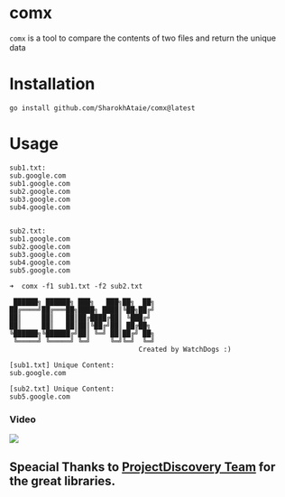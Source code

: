 # comx
`comx` is a tool to compare the contents of two files and return the unique data


# Installation
```
go install github.com/SharokhAtaie/comx@latest
```

# Usage

```
sub1.txt:
sub.google.com
sub1.google.com
sub2.google.com
sub3.google.com
sub4.google.com


sub2.txt:
sub1.google.com
sub2.google.com
sub3.google.com
sub4.google.com
sub5.google.com
```
```
➜  comx -f1 sub1.txt -f2 sub2.txt               

 ██████╗ ██████╗ ███╗   ███╗██╗  ██╗
██╔════╝██╔═══██╗████╗ ████║╚██╗██╔╝
██║     ██║   ██║██╔████╔██║ ╚███╔╝ 
██║     ██║   ██║██║╚██╔╝██║ ██╔██╗ 
╚██████╗╚██████╔╝██║ ╚═╝ ██║██╔╝ ██╗
 ╚═════╝ ╚═════╝ ╚═╝     ╚═╝╚═╝  ╚═╝
                                Created by WatchDogs :)

[sub1.txt] Unique Content:
sub.google.com

[sub2.txt] Unique Content:
sub5.google.com
```

### Video
<a href="https://asciinema.org/a/6ZDqpKtGuHs8ZDtDVzcUqHIqv" target="_blank"><img src="https://asciinema.org/a/6ZDqpKtGuHs8ZDtDVzcUqHIqv.svg" /></a>


## Speacial Thanks to [ProjectDiscovery Team](https://github.com/projectdiscovery) for the great libraries.
